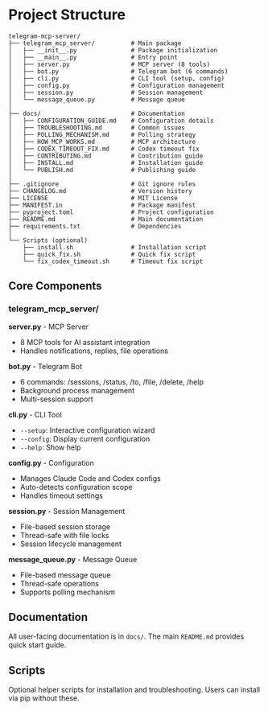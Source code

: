 # Project Structure

```
telegram-mcp-server/
├── telegram_mcp_server/          # Main package
│   ├── __init__.py               # Package initialization
│   ├── __main__.py               # Entry point
│   ├── server.py                 # MCP server (8 tools)
│   ├── bot.py                    # Telegram bot (6 commands)
│   ├── cli.py                    # CLI tool (setup, config)
│   ├── config.py                 # Configuration management
│   ├── session.py                # Session management
│   └── message_queue.py          # Message queue
│
├── docs/                         # Documentation
│   ├── CONFIGURATION_GUIDE.md    # Configuration details
│   ├── TROUBLESHOOTING.md        # Common issues
│   ├── POLLING_MECHANISM.md      # Polling strategy
│   ├── HOW_MCP_WORKS.md          # MCP architecture
│   ├── CODEX_TIMEOUT_FIX.md      # Codex timeout fix
│   ├── CONTRIBUTING.md           # Contribution guide
│   ├── INSTALL.md                # Installation guide
│   └── PUBLISH.md                # Publishing guide
│
├── .gitignore                    # Git ignore rules
├── CHANGELOG.md                  # Version history
├── LICENSE                       # MIT License
├── MANIFEST.in                   # Package manifest
├── pyproject.toml                # Project configuration
├── README.md                     # Main documentation
├── requirements.txt              # Dependencies
│
└── Scripts (optional)
    ├── install.sh                # Installation script
    ├── quick_fix.sh              # Quick fix script
    └── fix_codex_timeout.sh      # Timeout fix script
```

## Core Components

### telegram_mcp_server/

**server.py** - MCP Server
- 8 MCP tools for AI assistant integration
- Handles notifications, replies, file operations

**bot.py** - Telegram Bot
- 6 commands: /sessions, /status, /to, /file, /delete, /help
- Background process management
- Multi-session support

**cli.py** - CLI Tool
- `--setup`: Interactive configuration wizard
- `--config`: Display current configuration
- `--help`: Show help

**config.py** - Configuration
- Manages Claude Code and Codex configs
- Auto-detects configuration scope
- Handles timeout settings

**session.py** - Session Management
- File-based session storage
- Thread-safe with file locks
- Session lifecycle management

**message_queue.py** - Message Queue
- File-based message queue
- Thread-safe operations
- Supports polling mechanism

## Documentation

All user-facing documentation is in `docs/`. The main `README.md` provides quick start guide.

## Scripts

Optional helper scripts for installation and troubleshooting. Users can install via pip without these.
